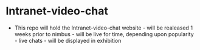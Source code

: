 # Intranet-video-chat
- This repo will hold the Intranet-video-chat website - will be realeased 1 weeks prior to nimbus - will be live for time, depending upon popularity - live chats - will be displayed in exhibition
